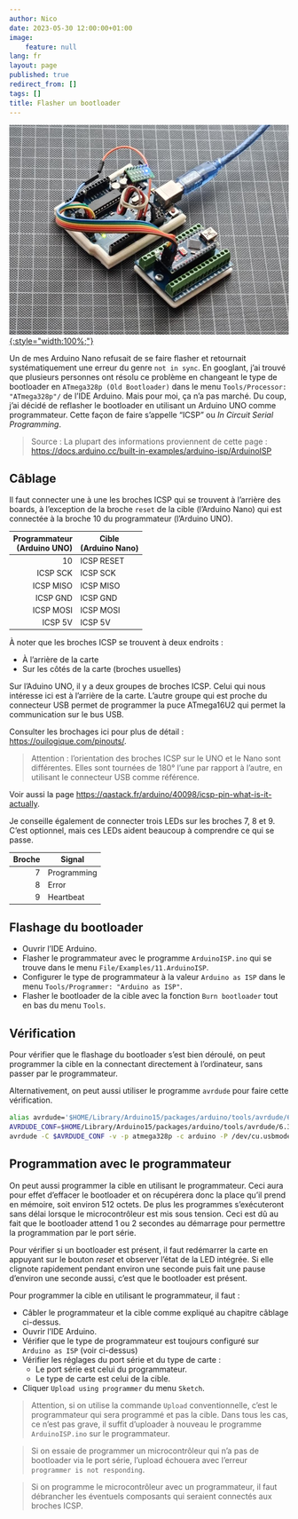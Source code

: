 ```yaml
---
author: Nico
date: 2023-05-30 12:00:00+01:00
image:
    feature: null
lang: fr
layout: page
published: true
redirect_from: []
tags: []
title: Flasher un bootloader
---
```


[![Flasher un bootloader — ouilogique.com][i1]{:style="width:100%;"}][i1]

[i1]: ../../files/2023-05-30-flasher-un-bootloader/images/2023-05-30-flasher-un-bootloader-001_lowres.jpg

Un de mes Arduino Nano refusait de se faire flasher et retournait systématiquement une erreur du genre `not in sync`.
En googlant, j’ai trouvé que plusieurs personnes ont résolu ce problème en changeant le type de bootloader en `ATmega328p (Old Bootloader)` dans le menu `Tools/Processor: "ATmega328p"/` de l’IDE Arduino.
Mais pour moi, ça n’a pas marché.
Du coup, j’ai décidé de reflasher le bootloader en utilisant un Arduino UNO comme programmateur.
Cette façon de faire s’appelle “ICSP” ou _In Circuit Serial Programming_.

> Source : La plupart des informations proviennent de cette page : <https://docs.arduino.cc/built-in-examples/arduino-isp/ArduinoISP>

## Câblage

Il faut connecter une à une les broches ICSP qui se trouvent à l’arrière des boards, à l’exception de la broche `reset` de la cible (l’Arduino Nano) qui est connectée à la broche 10 du programmateur (l’Arduino UNO).

| Programmateur<br>(Arduino UNO) | Cible<br>(Arduino Nano) |
| -----------------------------: | ----------------------- |
|                             10 | ICSP RESET              |
|                       ICSP SCK | ICSP SCK                |
|                      ICSP MISO | ICSP MISO               |
|                       ICSP GND | ICSP GND                |
|                      ICSP MOSI | ICSP MOSI               |
|                        ICSP 5V | ICSP 5V                 |

À noter que les broches ICSP se trouvent à deux endroits :

-   À l’arrière de la carte
-   Sur les côtés de la carte (broches usuelles)

Sur l’Aduino UNO, il y a deux groupes de broches ICSP.
Celui qui nous intéresse ici est à l’arrière de la carte.
L’autre groupe qui est proche du connecteur USB permet de programmer la puce ATmega16U2 qui permet la communication sur le bus USB.

Consulter les brochages ici pour plus de détail : <https://ouilogique.com/pinouts/>.

> Attention : l’orientation des broches ICSP sur le UNO et le Nano sont différentes.
> Elles sont tournées de 180° l’une par rapport à l’autre, en utilisant le connecteur USB comme référence.

Voir aussi la page <https://qastack.fr/arduino/40098/icsp-pin-what-is-it-actually>.

Je conseille également de connecter trois LEDs sur les broches 7, 8 et 9.
C’est optionnel, mais ces LEDs aident beaucoup à comprendre ce qui se passe.

| Broche | Signal      |
| -----: | ----------- |
|      7 | Programming |
|      8 | Error       |
|      9 | Heartbeat   |

## Flashage du bootloader

-   Ouvrir l’IDE Arduino.
-   Flasher le programmateur avec le programme `ArduinoISP.ino` qui se trouve dans le menu `File/Examples/11.ArduinoISP`.
-   Configurer le type de programmateur à la valeur `Arduino as ISP` dans le menu `Tools/Programmer: "Arduino as ISP"`.
-   Flasher le bootloader de la cible avec la fonction `Burn bootloader` tout en bas du menu `Tools`.

## Vérification

Pour vérifier que le flashage du bootloader s’est bien déroulé, on peut programmer la cible en la connectant directement à l’ordinateur, sans passer par le programmateur.

Alternativement, on peut aussi utiliser le programme `avrdude` pour faire cette vérification.

```bash
alias avrdude='$HOME/Library/Arduino15/packages/arduino/tools/avrdude/6.3.0-arduino17/bin/avrdude'
AVRDUDE_CONF=$HOME/Library/Arduino15/packages/arduino/tools/avrdude/6.3.0-arduino17/etc/avrdude.conf
avrdude -C $AVRDUDE_CONF -v -p atmega328p -c arduino -P /dev/cu.usbmodem4012401
```

## Programmation avec le programmateur

On peut aussi programmer la cible en utilisant le programmateur.
Ceci aura pour effet d’effacer le bootloader et on récupérera donc la place qu’il prend en mémoire, soit environ 512 octets.
De plus les programmes s’exécuteront sans délai lorsque le microcontrôleur est mis sous tension.
Ceci est dû au fait que le bootloader attend 1 ou 2 secondes au démarrage pour permettre la programmation par le port série.

Pour vérifier si un bootloader est présent, il faut redémarrer la carte en appuyant sur le bouton _reset_ et observer l’état de la LED intégrée.
Si elle clignote rapidement pendant environ une seconde puis fait une pause d’environ une seconde aussi, c’est que le bootloader est présent.

Pour programmer la cible en utilisant le programmateur, il faut :

-   Câbler le programmateur et la cible comme expliqué au chapitre câblage ci-dessus.
-   Ouvrir l’IDE Arduino.
-   Vérifier que le type de programmateur est toujours configuré sur `Arduino as ISP` (voir ci-dessus)
-   Vérifier les réglages du port série et du type de carte :
    -   Le port série est celui du programmateur.
    -   Le type de carte est celui de la cible.
-   Cliquer `Upload using programmer` du menu `Sketch`.

> Attention, si on utilise la commande `Upload` conventionnelle, c’est le programmateur qui sera programmé et pas la cible.
> Dans tous les cas, ce n’est pas grave, il suffit d’uploader à nouveau le programme `ArduinoISP.ino` sur le programmateur.

> Si on essaie de programmer un microcontrôleur qui n’a pas de bootloader via le port série, l’upload échouera avec l’erreur `programmer is not responding`.

> Si on programme le microcontrôleur avec un programmateur, il faut débrancher les éventuels composants qui seraient connectés aux broches ICSP.
